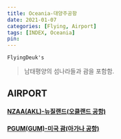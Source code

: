 ```yaml
---
title: Oceania-대양주공항
date: 2021-01-07
categories: [Flying, Airport]
tags: [INDEX, Oceania]
pin:
---
```


`FlyingDeuk's`
>남태평양의 섬나라들과 괌을 포함함. <br>

## AIRPORT

#### [NZAA(AKL)-뉴질랜드(오클랜드 공항)](/posts/NZAA-AKL/)

#### [PGUM(GUM)-미국 괌(아가나 공항)](/posts/PGUM-GUM/)
